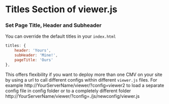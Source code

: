 # Titles Section of viewer.js

### Set Page Title, Header and Subheader
You can override the default titles in your `index.html`

``` javascript
titles: {
    header: 'Yours',
    subHeader: 'Mine!',
    pageTitle: 'Ours'
},
```

This offers flexibility if you want to deploy more than one CMV on your site by using a url to call different configs within different `viewer.js` files. For example http://YourServerName/viewer/?config=viewer2 to load a separate config file in config folder or to a completely different folder http://YourServerName/viewer/?config=./js/newconfig/viewer.js

